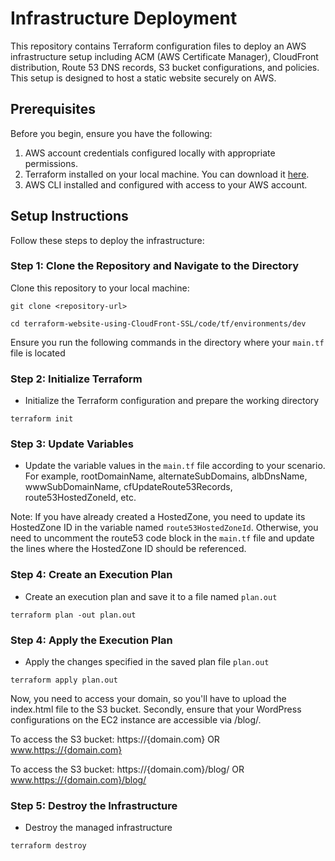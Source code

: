 # Infrastructure Deployment

This repository contains Terraform configuration files to deploy an AWS infrastructure setup including ACM (AWS Certificate Manager), CloudFront distribution, Route 53 DNS records, S3 bucket configurations, and policies. This setup is designed to host a static website securely on AWS.

## Prerequisites

Before you begin, ensure you have the following:

1. AWS account credentials configured locally with appropriate permissions.
2. Terraform installed on your local machine. You can download it [here](https://www.terraform.io/downloads.html).
3. AWS CLI installed and configured with access to your AWS account.

## Setup Instructions

Follow these steps to deploy the infrastructure:

### Step 1: Clone the Repository and Navigate to the Directory

Clone this repository to your local machine:

```
git clone <repository-url>

cd terraform-website-using-CloudFront-SSL/code/tf/environments/dev
```

Ensure you run the following commands in the directory where your `main.tf` file is located

### Step 2: Initialize Terraform

* Initialize the Terraform configuration and prepare the working directory

```
terraform init
```

### Step 3: Update Variables

* Update the variable values in the `main.tf` file according to your scenario. For example, rootDomainName, alternateSubDomains, albDnsName, wwwSubDomainName, cfUpdateRoute53Records, route53HostedZoneId, etc.

Note:
If you have already created a HostedZone, you need to update its HostedZone ID in the variable named `route53HostedZoneId`. Otherwise, you need to uncomment the route53 code block in the `main.tf` file and update the lines where the HostedZone ID should be referenced.

### Step 4: Create an Execution Plan

* Create an execution plan and save it to a file named `plan.out`

```
terraform plan -out plan.out
```

### Step 4: Apply the Execution Plan

* Apply the changes specified in the saved plan file `plan.out`

```
terraform apply plan.out
```

Now, you need to access your domain, so you'll have to upload the index.html file to the S3 bucket. Secondly, ensure that your WordPress configurations on the EC2 instance are accessible via /blog/.

To access the S3 bucket: https://{domain.com}   OR  www.https://{domain.com}

To access the S3 bucket: https://{domain.com}/blog/ OR  www.https://{domain.com}/blog/

### Step 5: Destroy the Infrastructure

* Destroy the managed infrastructure

```
terraform destroy
```